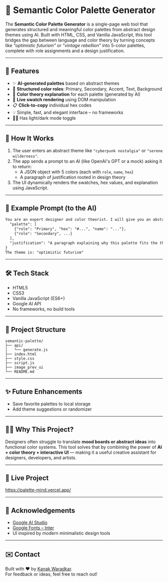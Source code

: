 
# 🎨 Semantic Color Palette Generator

The **Semantic Color Palette Generator** is a single-page web tool that generates structured and meaningful color palettes from abstract design themes using AI. Built with HTML, CSS, and Vanilla JavaScript, this tool bridges the gap between language and color theory by turning concepts like _"optimistic futurism"_ or _"vintage rebellion"_ into 5-color palettes, complete with role assignments and a design justification.

---

## 🌟 Features

- ✨ **AI-generated palettes** based on abstract themes
- 🎯 **Structured color roles**: Primary, Secondary, Accent, Text, Background
- 🧠 **Color theory explanation** for each palette (generated by AI)
- 🎨 **Live swatch rendering** using DOM manipulation
- 📋 **Click-to-copy** individual hex codes
- 💡 Simple, fast, and elegant interface – no frameworks
- 🧑‍🎨 Has light/dark mode toggle

---

## 🚀 How It Works

1. The user enters an abstract theme like `"cyberpunk nostalgia"` or `"serene wilderness"`.
2. The app sends a prompt to an AI (like OpenAI's GPT or a mock) asking it to return:
   - A JSON object with 5 colors (each with `role`, `name`, `hex`)
   - A paragraph of justification rooted in design theory
3. The UI dynamically renders the swatches, hex values, and explanation using JavaScript.

---

## 🧠 Example Prompt (to the AI)

```txt
You are an expert designer and color theorist. I will give you an abstract theme. You will generate a harmonious and functional 5-color palette. You must return ONLY a JSON object with this structure: {
  "palette": [
    {"role": "Primary", "hex": "#...", "name": "..."},
    {"role": "Secondary", ...}
  ],
  "justification": "A paragraph explaining why this palette fits the theme based on color psychology and theory."
}
The theme is: "optimistic futurism"
```

---

## 🛠 Tech Stack

- HTML5
- CSS3
- Vanilla JavaScript (ES6+)
- Google AI API
- No frameworks, no build tools

---

## 📁 Project Structure

```
semantic-palette/
├── api/ 
│   └── generate.js 
├── index.html          
├── style.css           
├── script.js           
├── image_prev_ui       
└── README.md           
```

---

## ✨ Future Enhancements

- Save favorite palettes to local storage
- Add theme suggestions or randomizer

---

## 🧑‍🎨 Why This Project?

Designers often struggle to translate **mood boards or abstract ideas** into functional color systems. This tool solves that by combining the power of **AI + color theory + interactive UI** — making it a useful creative assistant for designers, developers, and artists.

---

## 📜 Live Project

https://palette-mind.vercel.app/ 

---

## 🙌 Acknowledgements

- [Google AI Studio](https://aistudio.google.com/) 
- [Google Fonts – Inter](https://fonts.google.com/specimen/Inter)
- UI inspired by modern minimalistic design tools

---

## ✉️ Contact

Built with ❤️ by [Kanak Waradkar](https://github.com/Labreo).  
For feedback or ideas, feel free to reach out!
